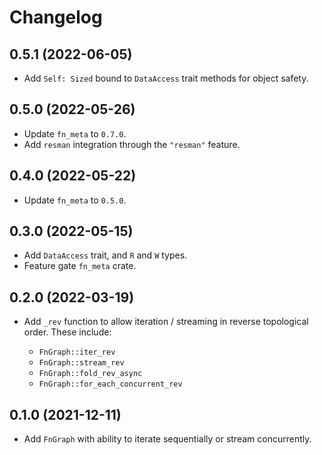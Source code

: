 # Changelog

## 0.5.1 (2022-06-05)

* Add `Self: Sized` bound to `DataAccess` trait methods for object safety.

## 0.5.0 (2022-05-26)

* Update `fn_meta` to `0.7.0`.
* Add `resman` integration through the `"resman"` feature.

## 0.4.0 (2022-05-22)

* Update `fn_meta` to `0.5.0`.

## 0.3.0 (2022-05-15)

* Add `DataAccess` trait, and `R` and `W` types.
* Feature gate `fn_meta` crate.

## 0.2.0 (2022-03-19)

* Add `_rev` function to allow iteration / streaming in reverse topological order. These include:

    - `FnGraph::iter_rev`
    - `FnGraph::stream_rev`
    - `FnGraph::fold_rev_async`
    - `FnGraph::for_each_concurrent_rev`

## 0.1.0 (2021-12-11)

* Add `FnGraph` with ability to iterate sequentially or stream concurrently.
